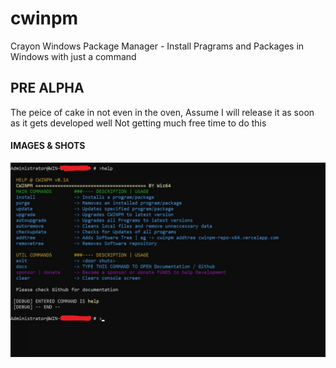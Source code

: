 # cwinpm
Crayon Windows Package Manager - Install Pragrams and Packages in Windows with just a command

## PRE ALPHA
The peice of cake in not even in the oven, Assume I will release it as soon as it gets developed well
Not getting much free time to do this

#### IMAGES & SHOTS
![Help Menu of CWINPM](helpscr.jpg?raw=true "CWINPM Help Menu")
